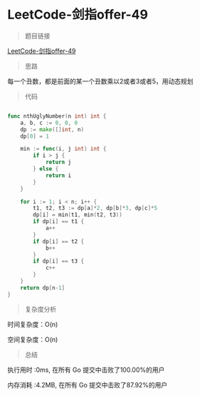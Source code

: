 # LeetCode-剑指offer-49

>题目链接

[LeetCode-剑指offer-49](https://leetcode-cn.com/problems/chou-shu-lcof/)

> 思路

每一个丑数，都是前面的某一个丑数乘以2或者3或者5，用动态规划

>代码

```go

func nthUglyNumber(n int) int {
    a, b, c := 0, 0, 0
    dp := make([]int, n)
    dp[0] = 1

    min := func(i, j int) int {
        if i > j {
            return j
        } else {
            return i
        }
    }

    for i := 1; i < n; i++ {
        t1, t2, t3 := dp[a]*2, dp[b]*3, dp[c]*5
        dp[i] = min(t1, min(t2, t3))
        if dp[i] == t1 {
            a++
        }  
        if dp[i] == t2 {
            b++
        } 
        if dp[i] == t3 {
            c++
        }
    }
    return dp[n-1]
}
```

>复杂度分析

时间复杂度：O(n)

空间复杂度：O(n)

>总结

执行用时 :0ms, 在所有 Go 提交中击败了100.00%的用户

内存消耗 :4.2MB, 在所有 Go 提交中击败了87.92%的用户
